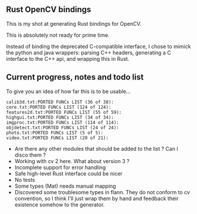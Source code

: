 ## Rust OpenCV bindings

This is my shot at generating Rust bindings for OpenCV.

This is absolutely not ready for prime time.

Instead of binding the deprecated C-compatible interface, I chose to mimick the
python and java wrappers: parsing C++ headers, generating a C interface to the 
C++ api, and wrapping this in Rust.

## Current progress, notes and todo list

To give you an idea of how far this is to be usable...

```
calib3d.txt:PORTED FUNCs LIST (36 of 38):
core.txt:PORTED FUNCs LIST (124 of 124):
features2d.txt:PORTED FUNCs LIST (55 of 59):
highgui.txt:PORTED FUNCs LIST (34 of 34):
imgproc.txt:PORTED FUNCs LIST (114 of 114):
objdetect.txt:PORTED FUNCs LIST (24 of 24):
photo.txt:PORTED FUNCs LIST (5 of 5):
video.txt:PORTED FUNCs LIST (20 of 21):
```

* Are there any other modules that should be added to the list ? Can I disco them ?
* Working with cv 2 here. What about version 3 ?
* Incomplete support for error handling
* Safe high-level Rust interface could be nicer
* No tests
* Some types (Mat) needs manual mapping
* Discovered some troublesome types in flann. They do not conform to
  cv convention, so I think I'll just wrap them by hand and feedback their
  existence somehow to the generator.
